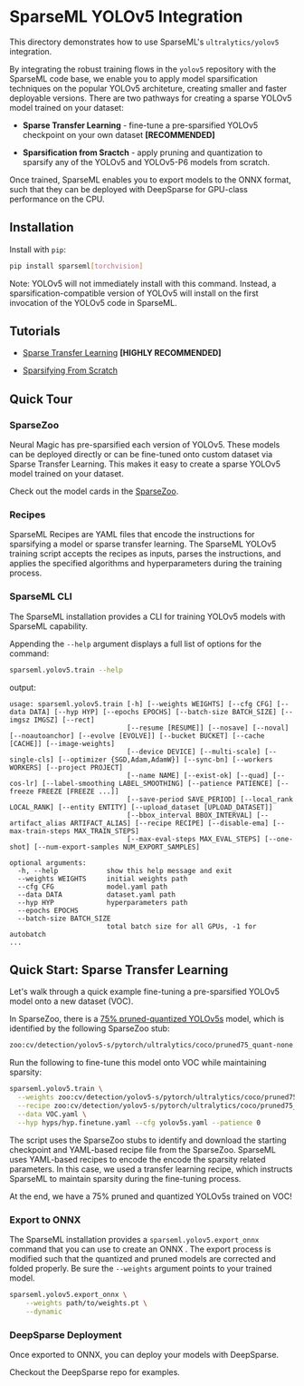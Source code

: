 <!--
Copyright (c) 2021 - present / Neuralmagic, Inc. All Rights Reserved.

Licensed under the Apache License, Version 2.0 (the "License");
you may not use this file except in compliance with the License.
You may obtain a copy of the License at

   http://www.apache.org/licenses/LICENSE-2.0

Unless required by applicable law or agreed to in writing,
software distributed under the License is distributed on an "AS IS" BASIS,
WITHOUT WARRANTIES OR CONDITIONS OF ANY KIND, either express or implied.
See the License for the specific language governing permissions and
limitations under the License.
-->

# SparseML YOLOv5 Integration

This directory demonstrates how to use SparseML's `ultralytics/yolov5` integration. 

By integrating the robust training flows in the `yolov5` repository with the SparseML code base, we enable you to apply model sparsification techniques on the popular YOLOv5 architeture, creating smaller and faster deployable versions. There are two pathways for creating a sparse YOLOv5 model trained on your dataset:
- **Sparse Transfer Learning** - fine-tune a pre-sparsified YOLOv5 checkpoint on your own dataset **[RECOMMENDED]**

- **Sparsification from Sractch** - apply pruning and quantization to sparsify any of the YOLOv5 and YOLOv5-P6 models from scratch.

Once trained, SparseML enables you to export models to the ONNX format, such that they can be deployed with DeepSparse for GPU-class performance on the CPU.

## Installation

Install with `pip`:

```bash
pip install sparseml[torchvision]
```

Note: YOLOv5 will not immediately install with this command. Instead, a sparsification-compatible version of YOLOv5 will install on the first invocation of the YOLOv5 code in SparseML.

## Tutorials

- [Sparse Transfer Learning](tutorials/sparse-transfer-learning.md) **[HIGHLY RECOMMENDED]**

- [Sparsifying From Scratch](tutorials/sparsification-from-scratch.md)

## Quick Tour

### SparseZoo

Neural Magic has pre-sparsified each version of YOLOv5. These models can be deployed directly or can be fine-tuned onto custom dataset via Sparse Transfer Learning. This
makes it easy to create a sparse YOLOv5 model trained on your dataset.

Check out the model cards in the [SparseZoo](https://sparsezoo.neuralmagic.com/?repo=ultralytics&page=1).

### Recipes

SparseML Recipes are YAML files that encode the instructions for sparsifying a model or sparse transfer learning. The SparseML YOLOv5 training script accepts the recipes as inputs, parses the instructions, and applies the specified algorithms and hyperparameters during the training process.

### SparseML CLI

The SparseML installation provides a CLI for training YOLOv5 models with SparseML capability.

Appending the `--help` argument displays a full list of options for the command:
```bash
sparseml.yolov5.train --help
```

output:
```
usage: sparseml.yolov5.train [-h] [--weights WEIGHTS] [--cfg CFG] [--data DATA] [--hyp HYP] [--epochs EPOCHS] [--batch-size BATCH_SIZE] [--imgsz IMGSZ] [--rect]
                             [--resume [RESUME]] [--nosave] [--noval] [--noautoanchor] [--evolve [EVOLVE]] [--bucket BUCKET] [--cache [CACHE]] [--image-weights]
                             [--device DEVICE] [--multi-scale] [--single-cls] [--optimizer {SGD,Adam,AdamW}] [--sync-bn] [--workers WORKERS] [--project PROJECT]
                             [--name NAME] [--exist-ok] [--quad] [--cos-lr] [--label-smoothing LABEL_SMOOTHING] [--patience PATIENCE] [--freeze FREEZE [FREEZE ...]]
                             [--save-period SAVE_PERIOD] [--local_rank LOCAL_RANK] [--entity ENTITY] [--upload_dataset [UPLOAD_DATASET]]
                             [--bbox_interval BBOX_INTERVAL] [--artifact_alias ARTIFACT_ALIAS] [--recipe RECIPE] [--disable-ema] [--max-train-steps MAX_TRAIN_STEPS]
                             [--max-eval-steps MAX_EVAL_STEPS] [--one-shot] [--num-export-samples NUM_EXPORT_SAMPLES]

optional arguments:
  -h, --help            show this help message and exit
  --weights WEIGHTS     initial weights path
  --cfg CFG             model.yaml path
  --data DATA           dataset.yaml path
  --hyp HYP             hyperparameters path
  --epochs EPOCHS
  --batch-size BATCH_SIZE
                        total batch size for all GPUs, -1 for autobatch
...
```

## Quick Start: Sparse Transfer Learning

Let's walk through a quick example fine-tuning a pre-sparsified YOLOv5 model onto
a new dataset (VOC).

In SparseZoo, there is a [75% pruned-quantized YOLOv5s](https://sparsezoo.neuralmagic.com/models/cv%2Fdetection%2Fyolov5-s%2Fpytorch%2Fultralytics%2Fcoco%2Fpruned75_quant-none) model, which is identified by the following SparseZoo stub:

```bash
zoo:cv/detection/yolov5-s/pytorch/ultralytics/coco/pruned75_quant-none
```

Run the following to fine-tune this model onto VOC while maintaining sparsity:
```bash
sparseml.yolov5.train \
  --weights zoo:cv/detection/yolov5-s/pytorch/ultralytics/coco/pruned75_quant-none?recipe_type=transfer_learn \
  --recipe zoo:cv/detection/yolov5-s/pytorch/ultralytics/coco/pruned75_quant-none?recipe_type=transfer_learn \
  --data VOC.yaml \
  --hyp hyps/hyp.finetune.yaml --cfg yolov5s.yaml --patience 0
```

The script uses the SparseZoo stubs to identify and download the starting checkpoint and YAML-based recipe file from the SparseZoo. SparseML uses YAML-based recipes to encode the  encode the sparsity related parameters. In this case, we used a transfer learning recipe, which instructs SparseML to maintain sparsity during the fine-tuning process.

At the end, we have a 75% pruned and quantized YOLOv5s trained on VOC!

### Export to ONNX

The SparseML installation provides a `sparseml.yolov5.export_onnx` command that you can use to create an ONNX . The export process is modified such that the quantized and pruned models are corrected and folded properly. Be sure the `--weights` argument points to your trained model.

```bash
sparseml.yolov5.export_onnx \
    --weights path/to/weights.pt \
    --dynamic 
```

### DeepSparse Deployment

Once exported to ONNX, you can deploy your models with DeepSparse.

Checkout the DeepSparse repo for examples.
